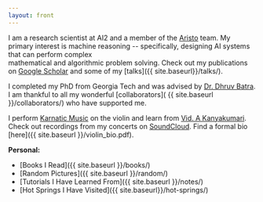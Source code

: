 ```yaml
---
layout: front
---
```

I am a research scientist at AI2 and a member of the [Aristo](https://allenai.org/aristo) team. My primary interest is machine reasoning -- specifically, designing AI systems that can perform complex <br> 
mathematical and algorithmic problem solving. Check out my publications on [Google Scholar](https://scholar.google.com/citations?user=KYHL9aIAAAAJ&hl=en) and some of my [talks]({{ site.baseurl}}/talks/). <br>

I completed my PhD from Georgia Tech and was advised by [Dr. Dhruv Batra](https://www.cc.gatech.edu/~dbatra/). I am thankful to all my wonderful [collaborators]( {{ site.baseurl }}/collaborators/) who have supported me. 

I perform [Karnatic Music](https://en.wikipedia.org/wiki/Carnatic_music) on the violin and learn from [Vid. A Kanyakumari](https://en.wikipedia.org/wiki/A._Kanyakumari). Check out recordings from my concerts on [SoundCloud](https://soundcloud.com/ashwin-kalyan). Find a formal bio [here]({{ site.baseurl }}/violin_bio.pdf).

<b> Personal: </b>
- [Books I Read]({{ site.baseurl }}/books/) 
- [Random Pictures]({{ site.baseurl }}/random/) 
- [Tutorials I Have Learned From]({{ site.baseurl }}/notes/) 
- [Hot Springs I Have Visited]({{ site.baseurl}}/hot-springs/)

<!-- <b> Publications </b>  -->
<!-- <br> -->
<!-- - Adaptive Generation of Programming Puzzles <br> -->
<!-- Ashwin Kalyan, Oleksandr Polozov, Adam Tauman Kalai <br>  -->
<!-- <i>Under Review </i> <br> -->

<!-- - [Trainable Decoding of Sets of Sequences for Neural Sequence Models](http://proceedings.mlr.press/v97/kalyan19a.html) [[talk]](https://www.facebook.com/icml.imls/videos/895968107420746/?t=4127) <br> -->
<!-- Ashwin Kalyan, Stefan Lee, Peter Anderson, Dhruv Batra <br> -->
<!-- International Conference on Machine Learning (ICML), 2019 <br>  -->

<!-- - [Prediction of Aesthetic Elements in Karnatic Music: A Machine Learning Approach](https://www.isca-speech.org/archive/Interspeech_2018/pdfs/0991.pdf) <br> -->
<!-- Ragesh Rajan, Ashwin Kalyan and Deepu Vijayasenan <br> -->
<!-- Annual Conference of the International Speech Communication Association (INTERSPEECH), 2018 <br>  -->

<!-- - [Learn from Your Neighbor: Learning Multi-modal mappings from Sparse Annotations](https://arxiv.org/abs/1806.02934) [[talk]](https://www.facebook.com/icml.imls/videos/430994127415108/?t=1346) <br> -->
<!-- Ashwin Kalyan, Stefan Lee, Anitha Kannan, Dhruv Batra <br> -->
<!-- International Conference on Machine Learning (ICML), 2018 <br> -->

<!-- - [Neural-Guided Deductive Search for Real-Time Program Synthesis by Examples](https://www.microsoft.com/en-us/research/publication/neural-guided-deductive-search-real-time-program-synthesis-examples/) [[blog-post]](https://www.microsoft.com/en-us/research/blog/neural-guided-deductive-search-best-worlds-approach-program-synthesis/) <br> -->
<!-- Abhishek Mohta, Ashwin Kalyan, Oleksandr Polozov, Dhruv Batra, Sumit Gulwani, Prateek Jain  <br> -->
<!-- International Conference on Learning Representations (ICLR), 2018 <br> -->

<!-- - [Diverse Beam Search: Decoding Diverse Solutions from Neural Sequence Models](https://arxiv.org/abs/1610.02424) [[code](https://github.com/ashwinkalyan/dbs)] [[demo](http://dbs.cloudcv.org)] <br> -->
<!-- Ashwin K Vijayakumar, Michael Cogswell, Ramprasaath R. Selvaraju, Qing Sun, <br> Stefan Lee, David Crandall, Dhruv Batra  <br> -->
<!-- AAAI Conference on Artificial Intelligence (AAAI), 2018 <br>  -->

<!-- - [Sound-word2vec: Learning Word Embeddings Grounded in Sound](https://arxiv.org/abs/1703.01720) <br> -->
<!-- Ashwin K Vijayakumar, Ramakrishna Vedantam, Devi Parikh <br>  -->
<!-- Conference on Empirical Methods in Natural Language Processing (EMNLP), 2017 <br>  -->

<!-- - [We Are Humor Beings: Understanding and Predicting Visual Humor](http://arxiv.org/abs/1512.04407) <br> -->
<!-- Arjun Chandrasekaran, Ashwin K Vijayakumar, Stanislaw Antol, Mohit Bansal, <br> -->
<!-- Dhruv Batra, C. Lawrence Zitnick, Devi Parikh <br> -->
<!-- IEEE Conference on Computer Vision and Pattern Recognition (CVPR), 2016 <br>  -->

<!-- - [Estimating Multiple Physical Parameters from Speech Data](http://ieeexplore.ieee.org/document/7738873/) <br> -->
<!-- Shareef Babu Kalluri, Ashwin K Vijayakumar, Deepu Vijayasenan, Rita Singh <br> -->
<!-- IEEE Workshop on Machine Learning for Signal Processing (MLSP), 2016 <br>  -->

<!-- - [Audio Segmentation using A-priori Information in the Context of Karnatic Music](http://ieeexplore.ieee.org/document/7091550/) <br> -->
<!-- Ashwin K Vijayakumar, Sreecharan S, Sumam David S <br> -->
<!-- IEEE Conference on Signal Processing, Informatics, Communication and Energy Systems (SPICE), 2015 <br> -->

